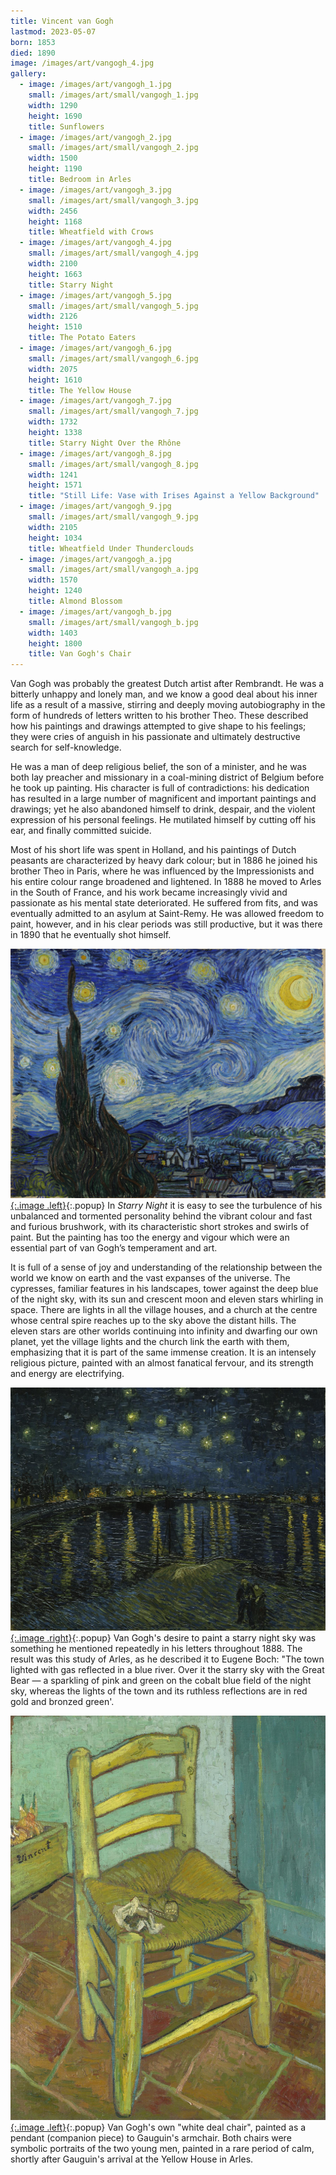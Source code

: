 ```yaml
---
title: Vincent van Gogh
lastmod: 2023-05-07
born: 1853
died: 1890
image: /images/art/vangogh_4.jpg
gallery:
  - image: /images/art/vangogh_1.jpg
    small: /images/art/small/vangogh_1.jpg
    width: 1290
    height: 1690
    title: Sunflowers
  - image: /images/art/vangogh_2.jpg
    small: /images/art/small/vangogh_2.jpg
    width: 1500
    height: 1190
    title: Bedroom in Arles
  - image: /images/art/vangogh_3.jpg
    small: /images/art/small/vangogh_3.jpg
    width: 2456
    height: 1168
    title: Wheatfield with Crows
  - image: /images/art/vangogh_4.jpg
    small: /images/art/small/vangogh_4.jpg
    width: 2100
    height: 1663
    title: Starry Night
  - image: /images/art/vangogh_5.jpg
    small: /images/art/small/vangogh_5.jpg
    width: 2126
    height: 1510
    title: The Potato Eaters
  - image: /images/art/vangogh_6.jpg
    small: /images/art/small/vangogh_6.jpg
    width: 2075
    height: 1610
    title: The Yellow House
  - image: /images/art/vangogh_7.jpg
    small: /images/art/small/vangogh_7.jpg
    width: 1732
    height: 1338
    title: Starry Night Over the Rhône
  - image: /images/art/vangogh_8.jpg
    small: /images/art/small/vangogh_8.jpg
    width: 1241
    height: 1571
    title: "Still Life: Vase with Irises Against a Yellow Background"
  - image: /images/art/vangogh_9.jpg
    small: /images/art/small/vangogh_9.jpg
    width: 2105
    height: 1034
    title: Wheatfield Under Thunderclouds
  - image: /images/art/vangogh_a.jpg
    small: /images/art/small/vangogh_a.jpg
    width: 1570
    height: 1240
    title: Almond Blossom
  - image: /images/art/vangogh_b.jpg
    small: /images/art/small/vangogh_b.jpg
    width: 1403
    height: 1800
    title: Van Gogh's Chair
---
```


Van Gogh was probably the greatest Dutch artist after Rembrandt. He was a
bitterly unhappy and lonely man, and we know a good deal about his inner life
as a result of a massive, stirring and deeply moving autobiography in the form
of hundreds of letters written to his brother Theo. These described how his
paintings and drawings attempted to give shape to his feelings; they were cries
of anguish in his passionate and ultimately destructive search for
self-knowledge.

He was a man of deep religious belief, the son of a minister, and he was both
lay preacher and missionary in a coal-mining district of Belgium before he took
up painting. His character is full of contradictions: his dedication has
resulted in a large number of magnificent and important paintings and drawings;
yet he also abandoned himself to drink, despair, and the violent expression of
his personal feelings. He mutilated himself by cutting off his ear, and finally
committed suicide.

Most of his short life was spent in Holland, and his paintings of Dutch
peasants are characterized by heavy dark colour; but in 1886 he joined his
brother Theo in Paris, where he was influenced by the Impressionists and his
entire colour range broadened and lightened. In 1888 he moved to Arles in the
South of France, and his work became increasingly vivid and passionate as his
mental state deteriorated. He suffered from fits, and was eventually admitted
to an asylum at Saint-Remy. He was allowed freedom to paint, however, and in
his clear periods was still productive, but it was there in 1890 that he
eventually shot himself.

[![Starry Night](/images/art/vangogh_4.jpg){:.image .left}](/images/art/vangogh_4.jpg){:.popup}
In _Starry Night_ it is easy to see the turbulence of his unbalanced and
tormented personality behind the vibrant colour and fast and furious brushwork,
with its characteristic short strokes and swirls of paint. But the painting has
too the energy and vigour which were an essential part of van Gogh’s
temperament and art.

It is full of a sense of joy and understanding of the relationship between the
world we know on earth and the vast expanses of the universe. The cypresses,
familiar features in his landscapes, tower against the deep blue of the night
sky, with its sun and crescent moon and eleven stars whirling in space. There
are lights in all the village houses, and a church at the centre whose central
spire reaches up to the sky above the distant hills. The eleven stars are other
worlds continuing into infinity and dwarfing our own planet, yet the village
lights and the church link the earth with them, emphasizing that it is part of
the same immense creation. It is an intensely religious picture, painted with
an almost fanatical fervour, and its strength and energy are electrifying.

[![Starry Night Over the Rhône](/images/art/vangogh_7.jpg){:.image .right}](/images/art/vangogh_7.jpg){:.popup}
Van Gogh's desire to paint a starry night sky was something he mentioned
repeatedly in his letters throughout 1888. The result was this study of Arles,
as he described it to Eugene Boch: "The town lighted with gas reflected in a
blue river. Over it the starry sky with the Great Bear &mdash; a sparkling of
pink and green on the cobalt blue field of the night sky, whereas the lights of
the town and its ruthless reflections are in red gold and bronzed green'.

[![Van Gogh's Chair](/images/art/vangogh_b.jpg){:.image .left}](/images/art/vangogh_b.jpg){:.popup}
Van Gogh's own "white deal chair", painted as a pendant (companion piece) to
Gauguin's armchair. Both chairs were symbolic portraits of the two young men,
painted in a rare period of calm, shortly after Gauguin's arrival at the Yellow
House in Arles. 
